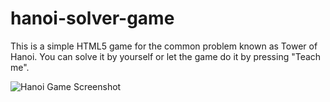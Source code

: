 hanoi-solver-game
=================

This is a simple HTML5 game for the common problem known as Tower of Hanoi. You can solve it by yourself or let the game do it by pressing "Teach me".

![Hanoi Game Screenshot](http://i.imgur.com/dLbrWIV.png)
